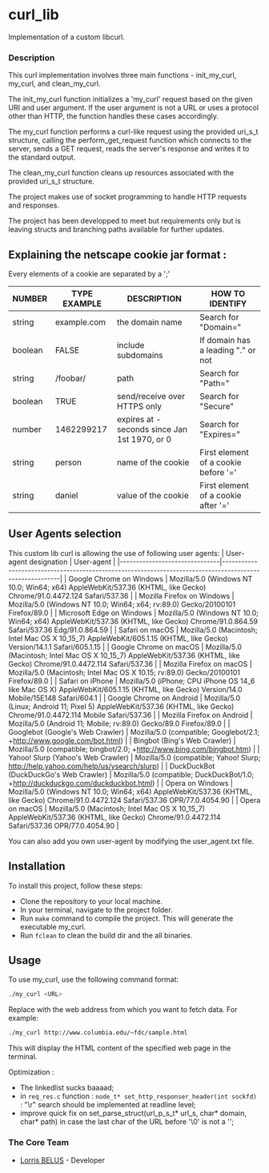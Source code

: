 # curl_lib
Implementation of a custom libcurl.


### Description

This curl implementation involves three main functions - init_my_curl, my_curl, and clean_my_curl.

The init_my_curl function initializes a 'my_curl' request based on the given URI and user argument. If the user argument is not a URL or uses a protocol other than HTTP, the function handles these cases accordingly.

The my_curl function performs a curl-like request using the provided uri_s_t structure, calling the perform_get_request function which connects to the server, sends a GET request, reads the server's response and writes it to the standard output.

The clean_my_curl function cleans up resources associated with the provided uri_s_t structure.

The project makes use of socket programming to handle HTTP requests and responses.

The project has been developped to meet but requirements only but is leaving structs and branching paths available for further updates.


## Explaining the netscape cookie jar format : 

Every elements of a cookie are separated by a ';'

|NUMBER	|TYPE EXAMPLE|	DESCRIPTION| HOW TO IDENTIFY|
|-------|------------|-------------|----|
|string |example.com |the domain name                               | Search for "Domain="|
|boolean|   FALSE    |include subdomains                            | If domain has a leading "." or not|
|string |	/foobar/ |path                                          | Search for "Path="|
|boolean|  TRUE      |send/receive over HTTPS only                  | Search for "Secure"|
|number |1462299217  | expires at - seconds since Jan 1st 1970, or 0| Search for "Expires="|
|string	|person	     |name of the cookie                            | First element of a cookie before '='|
|string	|daniel	     |value of the cookie                           | First element of a cookie after '='|


## User Agents selection

This custom lib curl is allowing the use of following user agents:
| User-agent designation        | User-agent                                                                                              |
|-------------------------------|---------------------------------------------------------------------------------------------------------|
| Google Chrome on Windows      | Mozilla/5.0 (Windows NT 10.0; Win64; x64) AppleWebKit/537.36 (KHTML, like Gecko) Chrome/91.0.4472.124 Safari/537.36 |
| Mozilla Firefox on Windows    | Mozilla/5.0 (Windows NT 10.0; Win64; x64; rv:89.0) Gecko/20100101 Firefox/89.0                          |
| Microsoft Edge on Windows     | Mozilla/5.0 (Windows NT 10.0; Win64; x64) AppleWebKit/537.36 (KHTML, like Gecko) Chrome/91.0.864.59 Safari/537.36 Edg/91.0.864.59 |
| Safari on macOS               | Mozilla/5.0 (Macintosh; Intel Mac OS X 10_15_7) AppleWebKit/605.1.15 (KHTML, like Gecko) Version/14.1.1 Safari/605.1.15 |
| Google Chrome on macOS        | Mozilla/5.0 (Macintosh; Intel Mac OS X 10_15_7) AppleWebKit/537.36 (KHTML, like Gecko) Chrome/91.0.4472.114 Safari/537.36 |
| Mozilla Firefox on macOS      | Mozilla/5.0 (Macintosh; Intel Mac OS X 10.15; rv:89.0) Gecko/20100101 Firefox/89.0                      |
| Safari on iPhone              | Mozilla/5.0 (iPhone; CPU iPhone OS 14_6 like Mac OS X) AppleWebKit/605.1.15 (KHTML, like Gecko) Version/14.0 Mobile/15E148 Safari/604.1 |
| Google Chrome on Android      | Mozilla/5.0 (Linux; Android 11; Pixel 5) AppleWebKit/537.36 (KHTML, like Gecko) Chrome/91.0.4472.114 Mobile Safari/537.36 |
| Mozilla Firefox on Android    | Mozilla/5.0 (Android 11; Mobile; rv:89.0) Gecko/89.0 Firefox/89.0                                       |
| Googlebot (Google's Web Crawler) | Mozilla/5.0 (compatible; Googlebot/2.1; +http://www.google.com/bot.html)                            |
| Bingbot (Bing's Web Crawler)  | Mozilla/5.0 (compatible; bingbot/2.0; +http://www.bing.com/bingbot.htm)                                 |
| Yahoo! Slurp (Yahoo's Web Crawler) | Mozilla/5.0 (compatible; Yahoo! Slurp; http://help.yahoo.com/help/us/ysearch/slurp)               |
| DuckDuckBot (DuckDuckGo's Web Crawler) | Mozilla/5.0 (compatible; DuckDuckBot/1.0; +http://duckduckgo.com/duckduckbot.html)           |
| Opera on Windows              | Mozilla/5.0 (Windows NT 10.0; Win64; x64) AppleWebKit/537.36 (KHTML, like Gecko) Chrome/91.0.4472.124 Safari/537.36 OPR/77.0.4054.90 |
| Opera on macOS                | Mozilla/5.0 (Macintosh; Intel Mac OS X 10_15_7) AppleWebKit/537.36 (KHTML, like Gecko) Chrome/91.0.4472.114 Safari/537.36 OPR/77.0.4054.90 |

You can also add you own user-agent by modifying the user_agent.txt file.


## Installation

To install this project, follow these steps:

- Clone the repository to your local machine.
- In your terminal, navigate to the project folder.
- Run ``make`` command to compile the project. This will generate the executable my_curl.
- Run ``fclean`` to clean the build dir and the all binaries. 

## Usage
To use my_curl, use the following command format:

```sh
./my_curl <URL>
```
Replace <URL> with the web address from which you want to fetch data. For example:
```sh
./my_curl http://www.columbia.edu/~fdc/sample.html
```
This will display the HTML content of the specified web page in the terminal.



Optimization : 

- The linkedlist sucks baaaad; 
- in ``req_res.c`` function : ``node_t* set_http_responser_header(int sockfd)`` : "\r" search should be implemented at readline level;
- improve quick fix on set_parse_struct(url_p_s_t* url_s, char* domain, char* path) in case the last char of the URL before '\0' is not a '\';

### The Core Team
* [Lorris BELUS](//github.com/Lbelus) - Developer